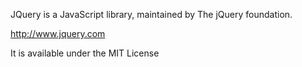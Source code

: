 JQuery is a JavaScript library, maintained by The jQuery foundation.

http://www.jquery.com

It is available under the MIT License
